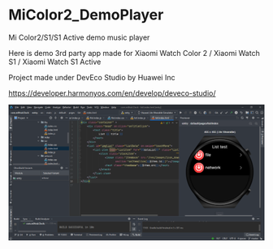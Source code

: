 # MiColor2_DemoPlayer

Mi Color2/S1/S1 Active demo music player

Here is demo 3rd party app made for Xiaomi Watch Color 2 / Xiaomi Watch S1 / Xiaomi Watch S1 Active

Project made under DevEco Studio by Huawei Inc

https://developer.harmonyos.com/en/develop/deveco-studio/

<img src="demoplayer.png"/>
